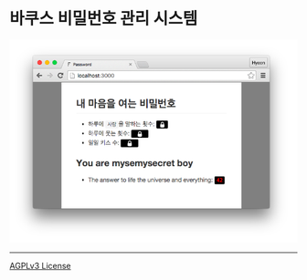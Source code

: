 # 바쿠스 비밀번호 관리 시스템

![](https://raw.githubusercontent.com/bacchus-snu/password/gh-pages/screenshot.png)

--------

[AGPLv3 License](LICENSE)
